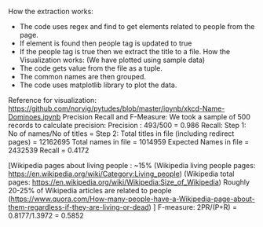 How the extraction works:
-	The code uses regex and find to get elements related to people from the page.
-	If element is found then people tag is updated to true 
-	If the people tag is true then we extract the title to a file.
How the Visualization works:
(We have plotted using sample data)
-	The code gets value from the file as a tuple.
-	The common names are then grouped.
-	The code uses matplotlib library to plot the data.

Reference for visualization:
https://github.com/norvig/pytudes/blob/master/ipynb/xkcd-Name-Dominoes.ipynb
Precision Recall and F-Measure:
We took a sample of 500 records to calculate precision:
Precision : 493/500 = 0.986 
Recall: 
Step 1: No of names/No of titles = 
Step 2:  Total titles in file (including redirect pages) = 12162695
               Total names in file = 1014959
               Expected Names in file = 2432539
               Recall = 0.4172
              
[Wikipedia pages about living people :  ~15%
(Wikipedia living people pages: https://en.wikipedia.org/wiki/Category:Living_people)
(Wikipedia total pages: https://en.wikipedia.org/wiki/Wikipedia:Size_of_Wikipedia) 
Roughly 20-25% of Wikipedia articles are related to people 
(https://www.quora.com/How-many-people-have-a-Wikipedia-page-about-them-regardless-if-they-are-living-or-dead) ]
F-measure: 2PR/(P+R)
                   = 0.8177/1.3972
                   = 0.5852

